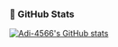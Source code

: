 ### 🧰 GitHub Stats

<a href="https://github.com/Adi-4566">
  <img src="https://github-readme-stats.vercel.app/api?username=Adi-4566&show_icons=true&count_private=true&title_color=0891b2&text_color=ffffff&icon_color=0891b2&bg_color=1c1917&hide_border=true" alt="Adi-4566's GitHub stats" />
</a>
